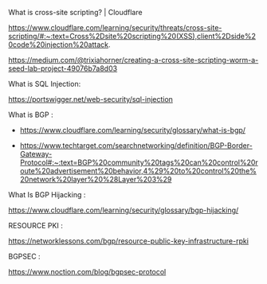 
What is cross-site scripting? | Cloudflare

https://www.cloudflare.com/learning/security/threats/cross-site-scripting/#:~:text=Cross%2Dsite%20scripting%20(XSS),client%2Dside%20code%20injection%20attack.

https://medium.com/@trixiahorner/creating-a-cross-site-scripting-worm-a-seed-lab-project-49076b7a8d03

What is SQL Injection:

https://portswigger.net/web-security/sql-injection

What is BGP :

- https://www.cloudflare.com/learning/security/glossary/what-is-bgp/

- https://www.techtarget.com/searchnetworking/definition/BGP-Border-Gateway-Protocol#:~:text=BGP%20community%20tags%20can%20control%20route%20advertisement%20behavior,4%29%20to%20control%20the%20network%20layer%20%28Layer%203%29

What Is BGP Hijacking :

https://www.cloudflare.com/learning/security/glossary/bgp-hijacking/

RESOURCE PKI :

https://networklessons.com/bgp/resource-public-key-infrastructure-rpki

BGPSEC :

https://www.noction.com/blog/bgpsec-protocol
